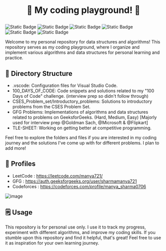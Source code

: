 # <p align="center"> 🚀 My coding playground! 🚀</p>

![Static Badge](https://img.shields.io/badge/competitive_coding-red?style=for-the-badge) ![Static Badge](https://img.shields.io/badge/Data-Structures-blue?style=for-the-badge) ![Static Badge](https://img.shields.io/badge/Algorithms-grey?style=for-the-badge) ![Static Badge](https://img.shields.io/badge/Code-forces-blue?style=for-the-badge&logo=codeforces)
![Static Badge](https://img.shields.io/badge/Leet-Code-yellow?style=for-the-badge) ![Static Badge](https://img.shields.io/badge/GEEKSFORGEEKS--green?style=for-the-badge&label=GEEKSFORGEEKS&labelColor=green)




Welcome to my personal repository for data structures and algorithms! This repository serves as my coding playground, where I organize and implement various algorithms and data structures for personal learning and practice. 


## 🧩 Directory Structure
- .vscode: Configuration files for Visual Studio Code.
- 100_DAYS_OF_CODE: Code snippets and solutions related to my "100 Days of Code" challenge. (interview prep so didn't follow through)
- CSES_Problem_set/Introductory_problems: Solutions to introductory problems from the CSES Problem Set.
- GFG Problems: Implementations of algorithms and data structures related to problems on GeeksforGeeks. (Hard, Medium, Easy) [Majorly used for interview prep @Goldman Sach, @Microsoft & @Flipkart]
- TLE-SHEET: Working on getting better at competitive programming.


Feel free to explore the folders and files if you are interested in my coding journey and the solutions I've come up with for different problems.
I plan to add more!

## 👤 Profiles
- LeetCode : https://leetcode.com/manya721/
- GFG : https://auth.geeksforgeeks.org/user/sharmamanya721
- Codeforces : https://codeforces.com/profile/manya_sharma0706
  
![image](https://github.com/manya706/Data-Structures-and-Algorithm/assets/96016153/e33f75b8-63c3-4c80-96ff-b58ab89740bb)

## 🗒️ Usage
This repository is for personal use only. I use it to track my progress, experiment with different algorithms, and improve my coding skills. If you stumble upon this repository and find it helpful, that's great! Feel free to use it as inspiration for your own learning journey.
